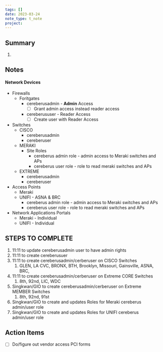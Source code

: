 ```yaml
---
tags: []
date: 2023-03-24
note_type: t_note
project:
---
```


## Summary
1. 

## Notes

#### Network Devices
* Firewalls
	* Foritgates
		* cereberusadmin - **Admin** Access
			- [ ] Grant admin access instead reader access
		* cereberususer - Reader Access
			- [ ] Create user with Reader Access
* Switches
	* CISCO
		* cereberusadmin
		* cereberuser
	* MERAKI
		* Site Roles
			* cereberus admin role - admin access to Meraki switches and APs
			* cereberus user role - role to read meraki switches and APs
	* EXTREME
		* cereberusadmin
		* cereberuser
* Access Points
	* Meraki
	* UNIFI - ASNA & BRC
		* cereberus admin role - admin access to Meraki switches and APs
		* cereberus user role - role to read meraki switches and APs
* Network Applications Portals
	* Meraki - Individual
	* UNIFI - Individual

## STEPS TO COMPLETE
1. 11:11 to update cereberusadmin user to have admin rights
2. 11:11 to create cereberusuer 
3. 11:11 to create cereberusadmin/cerberuser on CISCO Switches
	1. GLEN, LA CVC, BRONX, BTH, Brooklyn, Missouri, Gainsville, ASNA, BRC, 
4. 11:11 to create cereberusadmin/cerberuser on Extreme CORE Switches
	1. 8th, 92nd, LIC, WDC
5. Singkwan/GIO to create cereberusadmin/cerberuser on Extreme MEMBER Switches
	1. 8th, 92nd, 91st
6. Singkwan/GIO to create and updates Roles for Meraki cereberus admin/user role
7. Singkwan/GIO to create and updates Roles for UNIFI cereberus admin/user role


## Action Items
- [ ] Do/figure out vendor access PCI forms